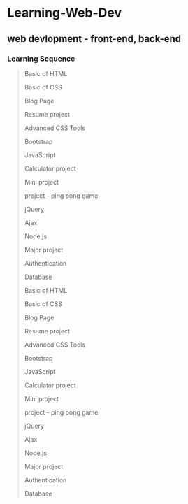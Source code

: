 # Learning-Web-Dev
## web devlopment - front-end, back-end
### Learning Sequence

> Basic of HTML 
>
> Basic of CSS
>
> Blog Page
>
> Resume project
>
> Advanced CSS Tools
>
> Bootstrap
>
> JavaScript
>
> Calculator project
>
> Mini project
>
> project - ping pong game
>
> jQuery
>
> Ajax
>
> Node.js
>
> Major project
>
> Authentication
>
> Database
>
> Basic of HTML  
> 
> Basic of CSS
>   
> Blog Page 
>  
> Resume project
> 
> Advanced CSS Tools
> 
> Bootstrap
> 
> JavaScript
> 
> Calculator project
>  
> Mini project
>  
> project - ping pong game
> 
> jQuery
> 
> Ajax
> 
> Node.js
> 
> Major project
> 
> Authentication
> 
> Database

